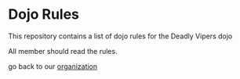 Dojo Rules
==========

This repository contains a list of dojo rules for the Deadly Vipers dojo

All member should read the rules.

go back to our [organization](https://github.com/deadlyvipers)

